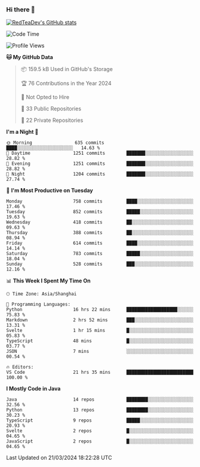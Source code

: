 ### Hi there 👋

<!--
**RedTeaDev/RedTeaDev** is a ✨ _special_ ✨ repository because its `README.md` (this file) appears on your GitHub profile.

Here are some ideas to get you started:

- 🔭 I’m currently working on ...
- 🌱 I’m currently learning ...
- 👯 I’m looking to collaborate on ...
- 🤔 I’m looking for help with ...
- 💬 Ask me about ...
- 📫 How to reach me: ...
- 😄 Pronouns: ...
- ⚡ Fun fact: ...
-->

<!--
[![wakatime](https://wakatime.com/badge/user/6b101ed0-04c0-4490-9283-eb61f2efff96.svg)](https://wakatime.com/@6b101ed0-04c0-4490-9283-eb61f2efff96)
!-->

[![RedTeaDev's GitHub stats](https://github-readme-stats.vercel.app/api?username=RedTeaDev)](https://github.com/anuraghazra/github-readme-stats)
<!--
[![willianrod's wakatime stats](https://github-readme-stats.vercel.app/api/wakatime?username=RedTeaDev)](https://github.com/anuraghazra/github-readme-stats)
!-->
<!--START_SECTION:waka-->
![Code Time](http://img.shields.io/badge/Code%20Time-2%2C115%20hrs%2027%20mins-blue)

![Profile Views](http://img.shields.io/badge/Profile%20Views-3-blue)

**🐱 My GitHub Data** 

> 📦 159.5 kB Used in GitHub's Storage 
 > 
> 🏆 76 Contributions in the Year 2024
 > 
> 🚫 Not Opted to Hire
 > 
> 📜 33 Public Repositories 
 > 
> 🔑 22 Private Repositories 
 > 
**I'm a Night 🦉** 

```text
🌞 Morning                635 commits         ████░░░░░░░░░░░░░░░░░░░░░   14.63 % 
🌆 Daytime                1251 commits        ███████░░░░░░░░░░░░░░░░░░   28.82 % 
🌃 Evening                1251 commits        ███████░░░░░░░░░░░░░░░░░░   28.82 % 
🌙 Night                  1204 commits        ███████░░░░░░░░░░░░░░░░░░   27.74 % 
```
📅 **I'm Most Productive on Tuesday** 

```text
Monday                   758 commits         ████░░░░░░░░░░░░░░░░░░░░░   17.46 % 
Tuesday                  852 commits         █████░░░░░░░░░░░░░░░░░░░░   19.63 % 
Wednesday                418 commits         ██░░░░░░░░░░░░░░░░░░░░░░░   09.63 % 
Thursday                 388 commits         ██░░░░░░░░░░░░░░░░░░░░░░░   08.94 % 
Friday                   614 commits         ████░░░░░░░░░░░░░░░░░░░░░   14.14 % 
Saturday                 783 commits         █████░░░░░░░░░░░░░░░░░░░░   18.04 % 
Sunday                   528 commits         ███░░░░░░░░░░░░░░░░░░░░░░   12.16 % 
```


📊 **This Week I Spent My Time On** 

```text
🕑︎ Time Zone: Asia/Shanghai

💬 Programming Languages: 
Python                   16 hrs 22 mins      ███████████████████░░░░░░   75.83 % 
Markdown                 2 hrs 52 mins       ███░░░░░░░░░░░░░░░░░░░░░░   13.31 % 
Svelte                   1 hr 15 mins        █░░░░░░░░░░░░░░░░░░░░░░░░   05.83 % 
TypeScript               48 mins             █░░░░░░░░░░░░░░░░░░░░░░░░   03.77 % 
JSON                     7 mins              ░░░░░░░░░░░░░░░░░░░░░░░░░   00.54 % 

🔥 Editors: 
VS Code                  21 hrs 35 mins      █████████████████████████   100.00 % 
```

**I Mostly Code in Java** 

```text
Java                     14 repos            ████████░░░░░░░░░░░░░░░░░   32.56 % 
Python                   13 repos            ████████░░░░░░░░░░░░░░░░░   30.23 % 
TypeScript               9 repos             █████░░░░░░░░░░░░░░░░░░░░   20.93 % 
Svelte                   2 repos             █░░░░░░░░░░░░░░░░░░░░░░░░   04.65 % 
JavaScript               2 repos             █░░░░░░░░░░░░░░░░░░░░░░░░   04.65 % 
```




 Last Updated on 21/03/2024 18:22:28 UTC
<!--END_SECTION:waka-->


